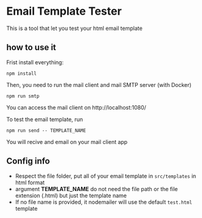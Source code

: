 # Email Template Tester

This is a tool that let you test your html email template

## how to use it

Frist install everything:

```
npm install
```

Then, you need to run the mail client and mail SMTP server (with Docker)
```
npm run smtp
```

You can access the mail client on http://localhost:1080/

To test the email template, run
```
npm run send -- TEMPLATE_NAME
```

You will recive and email on your mail client app

## Config info
- Respect the file folder, put all of your email template in ```src/templates``` in html format
- argument **TEMPLATE_NAME** do not need the file path or the file extension (.html) but just the template name
- If no file name is provided, it nodemailer will use the default ```test.html``` template
